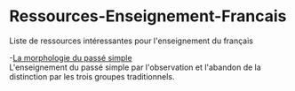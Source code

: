 # Ressources-Enseignement-Francais
Liste de ressources intéressantes pour l'enseignement du français

-[La morphologie du passé simple](https://eduscol.education.fr/document/18127/download)<br />
L'enseignement du passé simple par l'observation et l'abandon de la distinction par les trois groupes traditionnels.

